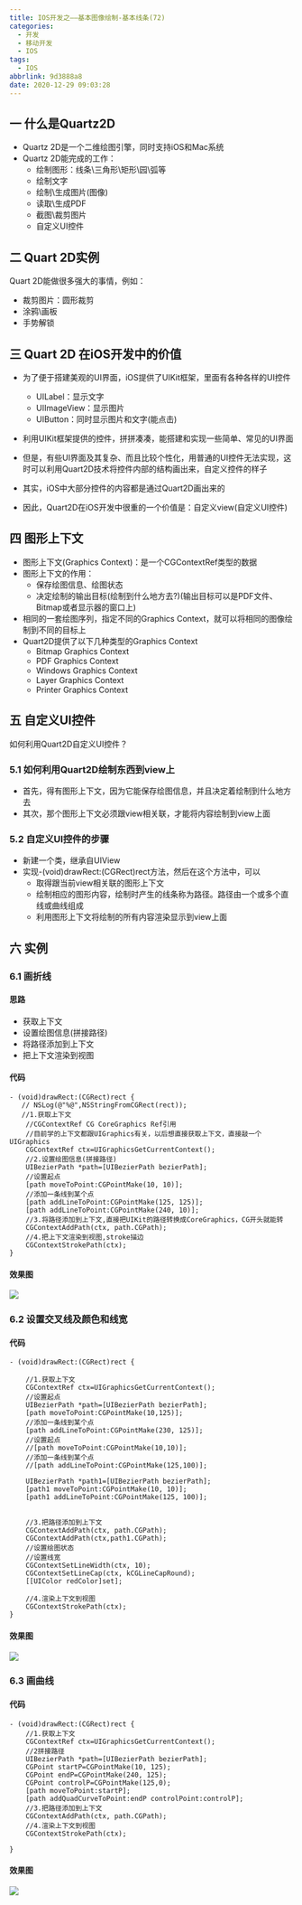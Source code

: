 ```yaml
---
title: IOS开发之——基本图像绘制-基本线条(72)
categories:
  - 开发
  - 移动开发
  - IOS
tags:
  - IOS
abbrlink: 9d3888a8
date: 2020-12-29 09:03:28
---
```

## 一 什么是Quartz2D

* Quartz 2D是一个二维绘图引擎，同时支持iOS和Mac系统
* Quartz 2D能完成的工作：
  * 绘制图形：线条\三角形\矩形\园\弧等
  * 绘制文字
  * 绘制\生成图片(图像)
  * 读取\生成PDF
  * 截图\裁剪图片
  * 自定义UI控件

<!--more-->

## 二 Quart 2D实例

Quart 2D能做很多强大的事情，例如：

* 裁剪图片：圆形裁剪
* 涂鸦\画板
* 手势解锁

## 三 Quart 2D 在iOS开发中的价值

* 为了便于搭建美观的UI界面，iOS提供了UIKit框架，里面有各种各样的UI控件

  - UILabel：显示文字
  - UIImageView：显示图片
  - UIButton：同时显示图片和文字(能点击)
* 利用UIKit框架提供的控件，拼拼凑凑，能搭建和实现一些简单、常见的UI界面
* 但是，有些UI界面及其复杂、而且比较个性化，用普通的UI控件无法实现，这时可以利用Quart2D技术将控件内部的结构画出来，自定义控件的样子
* 其实，iOS中大部分控件的内容都是通过Quart2D画出来的
* 因此，Quart2D在iOS开发中很重的一个价值是：自定义view(自定义UI控件)

## 四 图形上下文

* 图形上下文(Graphics Context)：是一个CGContextRef类型的数据
* 图形上下文的作用：
  - 保存绘图信息、绘图状态
  - 决定绘制的输出目标(绘制到什么地方去?)(输出目标可以是PDF文件、Bitmap或者显示器的窗口上)
* 相同的一套绘图序列，指定不同的Graphics Context，就可以将相同的图像绘制到不同的目标上
* Quart2D提供了以下几种类型的Graphics Context
  - Bitmap Graphics Context
  - PDF Graphics Context
  - Windows Graphics Context
  - Layer Graphics Context
  - Printer Graphics Context

## 五 自定义UI控件

如何利用Quart2D自定义UI控件？

### 5.1 如何利用Quart2D绘制东西到view上

* 首先，得有图形上下文，因为它能保存绘图信息，并且决定着绘制到什么地方去
* 其次，那个图形上下文必须跟view相关联，才能将内容绘制到view上面

### 5.2 自定义UI控件的步骤

* 新建一个类，继承自UIView
* 实现-(void)drawRect:(CGRect)rect方法，然后在这个方法中，可以
  - 取得跟当前view相关联的图形上下文
  - 绘制相应的图形内容，绘制时产生的线条称为路径。路径由一个或多个直线或曲线组成
  - 利用图形上下文将绘制的所有内容渲染显示到view上面

## 六 实例

### 6.1 画折线

#### 思路

* 获取上下文
* 设置绘图信息(拼接路径)
* 将路径添加到上下文
* 把上下文渲染到视图

#### 代码

```
- (void)drawRect:(CGRect)rect {
   // NSLog(@"%@",NSStringFromCGRect(rect));
   //1.获取上下文
    //CGContextRef CG CoreGraphics Ref引用
    //目前学的上下文都跟UIGraphics有关，以后想直接获取上下文，直接敲一个UIGraphics
    CGContextRef ctx=UIGraphicsGetCurrentContext();
    //2.设置绘图信息(拼接路径)
    UIBezierPath *path=[UIBezierPath bezierPath];
    //设置起点
    [path moveToPoint:CGPointMake(10, 10)];
    //添加一条线到某个点
    [path addLineToPoint:CGPointMake(125, 125)];
    [path addLineToPoint:CGPointMake(240, 10)];
    //3.将路径添加到上下文,直接把UIKit的路径转换成CoreGraphics，CG开头就能转
    CGContextAddPath(ctx, path.CGPath);
    //4.把上下文渲染到视图,stroke描边
    CGContextStrokePath(ctx);  
}  
```

#### 效果图

![][1]
### 6.2 设置交叉线及颜色和线宽

#### 代码

```
- (void)drawRect:(CGRect)rect {

    //1.获取上下文
    CGContextRef ctx=UIGraphicsGetCurrentContext();
    //设置起点
    UIBezierPath *path=[UIBezierPath bezierPath];
    [path moveToPoint:CGPointMake(10,125)];
    //添加一条线到某个点
    [path addLineToPoint:CGPointMake(230, 125)];
    //设置起点
    //[path moveToPoint:CGPointMake(10,10)];
    //添加一条线到某个点
    //[path addLineToPoint:CGPointMake(125,100)];
    
    UIBezierPath *path1=[UIBezierPath bezierPath];
    [path1 moveToPoint:CGPointMake(10, 10)];
    [path1 addLineToPoint:CGPointMake(125, 100)];
    
    
    //3.把路径添加到上下文
    CGContextAddPath(ctx, path.CGPath);
    CGContextAddPath(ctx,path1.CGPath);
    //设置绘图状态
    //设置线宽
    CGContextSetLineWidth(ctx, 10);
    CGContextSetLineCap(ctx, kCGLineCapRound);
    [[UIColor redColor]set];
     
    //4.渲染上下文到视图
    CGContextStrokePath(ctx);  
}
```

#### 效果图
![][2]
### 6.3 画曲线
#### 代码

```
- (void)drawRect:(CGRect)rect {
    //1.获取上下文
    CGContextRef ctx=UIGraphicsGetCurrentContext();
    //2拼接路径
    UIBezierPath *path=[UIBezierPath bezierPath];
    CGPoint startP=CGPointMake(10, 125);
    CGPoint endP=CGPointMake(240, 125);
    CGPoint controlP=CGPointMake(125,0);
    [path moveToPoint:startP];
    [path addQuadCurveToPoint:endP controlPoint:controlP];
    //3.把路径添加到上下文
    CGContextAddPath(ctx, path.CGPath);
    //4.渲染上下文到视图
    CGContextStrokePath(ctx);
    
}
```

#### 效果图
![][3]



[1]:https://cdn.jsdelivr.net/gh/PGzxc/CDN@master/blog-ios/ios-quart2d-drawn-line.png
[2]:https://cdn.jsdelivr.net/gh/PGzxc/CDN@master/blog-ios/ios-quart2d-line-color-width.png
[3]:https://cdn.jsdelivr.net/gh/PGzxc/CDN@master/blog-ios/ios-quart2d-draw-quxian.png

